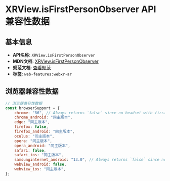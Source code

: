 # XRView.isFirstPersonObserver API 兼容性数据

## 基本信息

- **API名称**: `XRView.isFirstPersonObserver`
- **MDN文档**: [XRView.isFirstPersonObserver](https://developer.mozilla.org/docs/Web/API/XRView/isFirstPersonObserver)
- **规范文档**: [查看规范](https://immersive-web.github.io/webxr-ar-module/#dom-xrview-isfirstpersonobserver)
- **标签**: `web-features:webxr-ar`

## 浏览器兼容性数据

```javascript
// 浏览器兼容性数据
const browserSupport = {
    chrome: "86", // Always returns `false` since no headset with first-person view is supported.,
    chrome_android: "同主版本",
    edge: "同主版本",
    firefox: false,
    firefox_android: "同主版本",
    oculus: "同主版本",
    opera: "同主版本",
    opera_android: "同主版本",
    safari: false,
    safari_ios: "同主版本",
    samsunginternet_android: "13.0", // Always returns `false` since no headset with first-person view is supported.,
    webview_android: false,
    webview_ios: "同主版本",
};

```

